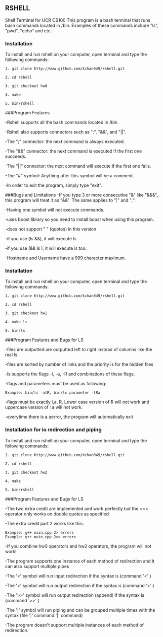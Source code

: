 
## RSHELL 
Shell Terminal for UCR CS100
This program is a bash terminal that runs bash commands located in /bin. Examples of these commands include "ls", "pwd", "echo" and etc. 
### Installation
To install and run rshell on your computer, open terminal and type the following commands:

```
1. git clone http://www.github.com/kchan049/rshell.git

2. cd rshell

3. git checkout hw0

4. make

5. bin/rshell
```

###Program Features

-Rshell supports all the bash commands located in /bin.

-Rshell also supports connectors such as ";", "&&", and "||".

-The ";" connector: the next command is always executed.

-The "&&" connector: the next command is executed if the first one succeeds.

-The "||" connector: the next command will execute if the first one fails.

-The "#" symbol: Anything after this symbol will be a comment.

-In order to exit the program, simply type "exit".

###Bugs and Limitations
-If you type 3 or more consecutive "&" like "&&&", this program will treat it as "&&". The same applies to "|" and ";". 

-Having one symbol will not execute commands.

-uses boost library so you need to install boost when using this program.

-does not support " " (quotes) in this version

-if you use (ls &&), it will execute ls.

-if you use (&& ls ), it will execute ls too.

-Hostname and Username have a 999 character maximum.
 
### Installation
To install and run rshell on your computer, open terminal and type the following commands:

```
1. git clone http://www.github.com/kchan049/rshell.git

2. cd rshell

3. git checkout hw1

4. make ls

5. bin/ls
```
###Program Features and Bugs for LS

-files are outputted are outputted left to right instead of columns like the real ls

-files are sorted by number of links and the priority is for the hidden files

-ls supports the flags -l, -a, -R and combinations of these flags. 

-flags and parameters must be used as following:

``` 
Example: bin/ls -alR, bin/ls parameter -lRa
```

-flags must be exactly l,a, R. Lower case version of R will not work and uppercase version of l a will not work.

-everytime there is a perror, the program will automatically exit
 
### Installation for io redirection and piping
To install and run rshell on your computer, open terminal and type the following commands:

```
1. git clone http://www.github.com/kchan049/rshell.git

2. cd rshell

3. git checkout hw2

4. make 

5. bin/rshell
```
###Program Features and Bugs for LS

-The two extra credit are implemented and work perfectly but the <<< operator only works on double quotes as specified

-The extra credit part 2 works like this:

```
Example: g++ main.cpp 2> errors
Example: g++ main.cpp 2>> errors
```

-If you combine hw0 operators and hw2 operators, the program will not work!

-The program supports one instance of each method of redirection and it can also support multiple pipes

-The '<' symbol will run input redirection if the syntax is (command '<' <file>)

-The '>' symbol will run output redirection if the syntax is (command '>' <file>)

-The '>>' symbol will run output redirection (append) if the syntax is (command '>>' <file>)

-The '|' symbol will run piping and can be grouped multiple times with the syntax (file '|' command '|' command)

-The program doesn't support multiple instances of each method of redirection.





